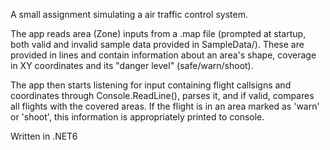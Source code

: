 A small assignment simulating a air traffic control system.

The app reads area (Zone) inputs from a .map file (prompted at startup, both valid and invalid sample data provided in SampleData/). These are provided in lines and contain information about an area's shape, coverage in XY coordinates and its "danger level" (safe/warn/shoot).

The app then starts listening for input containing flight callsigns and coordinates through Console.ReadLine(), parses it, and if valid, compares all flights with the covered areas. If the flight is in an area marked as 'warn' or 'shoot', this information is appropriately printed to console.

Written in .NET6
